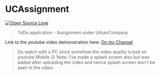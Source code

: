 # UCAssignment

[![Open Source Love](https://badges.frapsoft.com/os/v1/open-source.png?v=103)](https://github.com/CapTen101/UCAssignment/)
> ToDo application - Assignment under UrbanCompany

Link to the youtube video demonstration here: [On my Channel](https://www.youtube.com/watch?v=Qh9J926nxN8)
> Do watch with a PC since somehow the video quality is bad on youtube Mobile :confused:
Note: I've made a splash screen also but was added after uploading the video and hence splash screen won't be seen in the video


